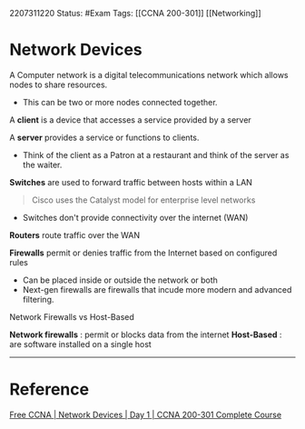 2207311220
	Status: #Exam
		Tags: [[CCNA 200-301]] [[Networking]]

# Network Devices

A Computer network is a digital telecommunications network which allows nodes to share resources.
- This can be two or more nodes connected together.

A **client** is a device that accesses a service provided by a server

A **server** provides a service or functions to clients.

- Think of the client as a Patron at a restaurant and think of the server as the waiter.

**Switches** are used to forward traffic between hosts within a LAN
> Cisco uses the Catalyst model for enterprise level networks
- Switches don't provide connectivity over the internet (WAN)

**Routers** route traffic over the WAN 

**Firewalls** permit or denies traffic from the Internet based on configured rules 
- Can be placed inside or outside the network or both 
- Next-gen firewalls are firewalls that incude more modern and advanced filtering.

Network Firewalls vs Host-Based 

**Network firewalls** : permit or blocks data from the internet 
**Host-Based** : are software installed on a single host







---
# Reference

[Free CCNA | Network Devices | Day 1 | CCNA 200-301 Complete Course](https://www.youtube.com/watch?v=H8W9oMNSuwo&list=PLxbwE86jKRgMpuZuLBivzlM8s2Dk5lXBQ)